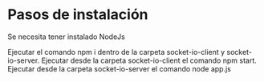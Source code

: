# Pasos de instalación

Se necesita tener instalado NodeJs

Ejecutar el comando npm i dentro de la carpeta socket-io-client y socket-io-server.
Ejecutar desde la carpeta socket-io-client el comando npm start.
Ejecutar desde la carpeta socket-io-server el comando node app.js
